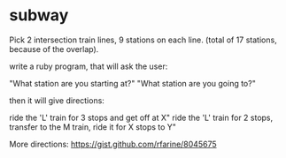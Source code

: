 subway
======

Pick 2 intersection train lines, 9 stations on each line. (total of 17 stations, because of the overlap).

write a ruby program, that will ask the user:

"What station are you starting at?"
"What station are you going to?"

then it will give directions:

ride the 'L' train for 3 stops and get off at X"
ride the 'L' train for 2 stops, transfer to the M train, ride it for X stops to Y"


More directions: https://gist.github.com/rfarine/8045675
